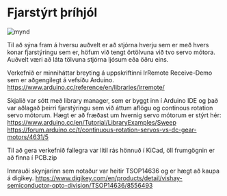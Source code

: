 # Fjarstýrt þríhjól

![mynd](https://i.imgur.com/SeaKBxO.jpg)

Til að sýna fram á hversu auðvelt er að stjórna hverju sem er með hvers konar fjarstýringu sem er, höfum við tengt örtölvuna við tvo servo mótora. Auðvelt væri að láta tölvuna stjórna ljósum eða öðru eins.

Verkefnið er minniháttar breyting á uppskriftinni IrRemote Receive-Demo sem er aðgengilegt á vefsíðu Arduino.
https://www.arduino.cc/reference/en/libraries/irremote/

Skjalið var sótt með library manager, sem er byggt inn í Arduino IDE og það var aðlagað þeirri fjarstýringu sem við áttum aflögu og continous rotation servo mótorum.
Hægt er að fræðast um hvernig servo mótorum er stýrt hér:
https://www.arduino.cc/en/Tutorial/LibraryExamples/Sweep
https://forum.arduino.cc/t/continuous-rotation-servos-vs-dc-gear-motors/4631/5

Til að gera verkefnið fallegra var lítil rás hönnuð í KiCad, öll frumgögnin er að finna í PCB.zip 

Innrauði skynjarinn sem notaður var heitir TSOP14636 og er hægt að kaupa á digikey.
https://www.digikey.com/en/products/detail/vishay-semiconductor-opto-division/TSOP14636/8556493
